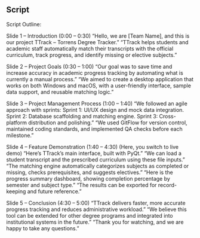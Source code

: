## Script
Script Outline:

Slide 1 – Introduction (0:00 – 0:30)
“Hello, we are [Team Name], and this is our project TTrack – Torrens Degree Tracker.”
“TTrack helps students and academic staff automatically match their transcripts with the official curriculum, track progress, and identify missing or elective subjects.”

Slide 2 – Project Goals (0:30 – 1:00)
“Our goal was to save time and increase accuracy in academic progress tracking by automating what is currently a manual process.”
“We aimed to create a desktop application that works on both Windows and macOS, with a user-friendly interface, sample data support, and reusable matching logic.”

Slide 3 – Project Management Process (1:00 – 1:40)
“We followed an agile approach with sprints:
Sprint 1: UI/UX design and mock data integration.
Sprint 2: Database scaffolding and matching engine.
Sprint 3: Cross-platform distribution and polishing.”
“We used GitFlow for version control, maintained coding standards, and implemented QA checks before each milestone.”

Slide 4 – Feature Demonstration (1:40 – 4:30)
(Here, you switch to live demo)
“Here’s TTrack’s main interface, built with PyQt.”
“We can load a student transcript and the prescribed curriculum using these file inputs.”
“The matching engine automatically categorizes subjects as completed or missing, checks prerequisites, and suggests electives.”
“Here is the progress summary dashboard, showing completion percentage by semester and subject type.”
“The results can be exported for record-keeping and future reference.”

Slide 5 – Conclusion (4:30 – 5:00)
“TTrack delivers faster, more accurate progress tracking and reduces administrative workload.”
“We believe this tool can be extended for other degree programs and integrated into institutional systems in the future.”
“Thank you for watching, and we are happy to take any questions.”